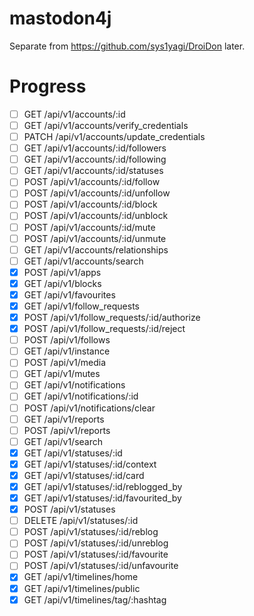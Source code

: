 # mastodon4j

Separate from https://github.com/sys1yagi/DroiDon later.


# Progress

- [ ] GET /api/v1/accounts/:id
- [ ] GET /api/v1/accounts/verify_credentials
- [ ] PATCH /api/v1/accounts/update_credentials
- [ ] GET /api/v1/accounts/:id/followers
- [ ] GET /api/v1/accounts/:id/following
- [ ] GET /api/v1/accounts/:id/statuses
- [ ] POST /api/v1/accounts/:id/follow
- [ ] POST /api/v1/accounts/:id/unfollow
- [ ] POST /api/v1/accounts/:id/block
- [ ] POST /api/v1/accounts/:id/unblock
- [ ] POST /api/v1/accounts/:id/mute
- [ ] POST /api/v1/accounts/:id/unmute
- [ ] GET /api/v1/accounts/relationships
- [ ] GET /api/v1/accounts/search
- [x] POST /api/v1/apps
- [x] GET /api/v1/blocks
- [x] GET /api/v1/favourites
- [x] GET /api/v1/follow_requests
- [x] POST /api/v1/follow_requests/:id/authorize
- [x] POST /api/v1/follow_requests/:id/reject
- [ ] POST /api/v1/follows
- [ ] GET /api/v1/instance
- [ ] POST /api/v1/media
- [ ] GET /api/v1/mutes
- [ ] GET /api/v1/notifications
- [ ] GET /api/v1/notifications/:id
- [ ] POST /api/v1/notifications/clear
- [ ] GET /api/v1/reports
- [ ] POST /api/v1/reports
- [ ] GET /api/v1/search
- [x] GET /api/v1/statuses/:id
- [x] GET /api/v1/statuses/:id/context
- [x] GET /api/v1/statuses/:id/card
- [x] GET /api/v1/statuses/:id/reblogged_by
- [x] GET /api/v1/statuses/:id/favourited_by
- [x] POST /api/v1/statuses
- [ ] DELETE /api/v1/statuses/:id
- [ ] POST /api/v1/statuses/:id/reblog
- [ ] POST /api/v1/statuses/:id/unreblog
- [ ] POST /api/v1/statuses/:id/favourite
- [ ] POST /api/v1/statuses/:id/unfavourite
- [x] GET /api/v1/timelines/home
- [x] GET /api/v1/timelines/public
- [x] GET /api/v1/timelines/tag/:hashtag

